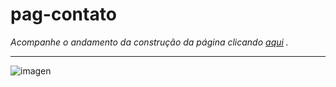 # pag-contato

*Acompanhe o andamento da construção da página clicando [aqui](https://allan516.github.io/pag-contato/) .*

---
![imagen](https://github.com/allan516/pag-contato/assets/79980519/76a92da5-8b61-41b6-a4ba-4b3e2e1e7575)
